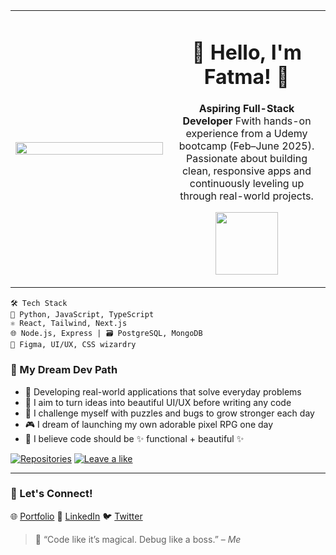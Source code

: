 <table>
  <tr>
    <td width="50%">
      <img src="https://i.pinimg.com/1200x/34/93/97/34939700d99f11b4eba851924d999f6c.jpg" width="100%"/>
    </td>
    <td>
      <h1 align="center">🍓 Hello, I'm Fatma! 🌸</h1>
      <p align="center">
       <strong> Aspiring Full-Stack Developer </strong> Fwith hands-on experience from a Udemy bootcamp (Feb–June 2025).
        Passionate about building clean, responsive apps and continuously leveling up through real-world projects.
      <p align="center">
      <img src='https://media3.giphy.com/media/v1.Y2lkPTc5MGI3NjExeW9oZzEzbmtxcGN3ejViMHhsOWY2MGVqYzR4NGQwbDdrMnNpbjM0MiZlcD12MV9pbnRlcm5hbF9naWZfYnlfaWQmY3Q9Zw/VbnUQpnihPSIgIXuZv/giphy.gif'
     width='100'/>
  </p>
    </td>
  </tr>
</table>


```
🛠 Tech Stack
🧠 Python, JavaScript, TypeScript
⚛️ React, Tailwind, Next.js
🌐 Node.js, Express | 🗃 PostgreSQL, MongoDB
🎨 Figma, UI/UX, CSS wizardry
```

### 🌟 My Dream Dev Path

- 🌙 Developing real-world applications that solve everyday problems
- 🎨 I aim to turn ideas into beautiful UI/UX before writing any code
- 🧠 I challenge myself with puzzles and bugs to grow stronger each day
- 🎮 I dream of launching my own adorable pixel RPG one day
- 🧁 I believe code should be ✨ functional + beautiful ✨


[![Repositories](https://img.shields.io/badge/Repositories-❤️-white)](https://github.com/Peachy114?tab=repositories)  [![Leave a like](https://img.shields.io/badge/Leave%20a%20like-☕-white)](https://github.com/Peachy114)

<hr/>

### 🌸 Let's Connect!

🌐 [Portfolio](https://fatma-portfolio-n58033p0n-peachy114s-projects.vercel.app/)
💼 [LinkedIn](https://www.linkedin.com/in/fatmagabuya/)
🐦 [Twitter](https://twitter.com/PeachyPeachy_1)

> 💬 “Code like it’s magical. Debug like a boss.” – *Me*




